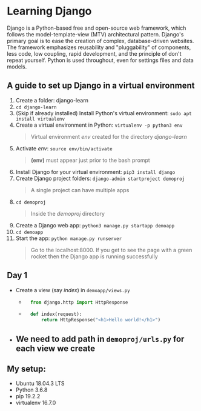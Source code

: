 # Learning Django
Django is a Python-based free and open-source web framework, which follows the model-template-view (MTV) architectural pattern. Django's primary goal is to ease the creation of complex, database-driven websites. The framework emphasizes reusability and "pluggability" of components, less code, low coupling, rapid development, and the principle of don't repeat yourself. Python is used throughout, even for settings files and data models.

## A guide to set up Django in a virtual environment

1. Create a folder: django-learn
2. ```cd django-learn```
3. (Skip if already installed) Install Python's virtual environment: ```sudo apt install virtualenv```
4. Create a virtual environment in Python: ```virtualenv -p python3 env```
    > Virtual environment *env* created for the directory *django-learn*
5. Activate *env*: ```source env/bin/activate```
    > **(env)** must appear just prior to the bash prompt
6. Install Django for your virtual environment: ```pip3 install django```
7. Create Django project folders: ```django-admin startproject demoproj```
    > A single project can have multiple apps
8. ```cd demoproj```
    > Inside the *demoproj* directory
9. Create a Django web app: ```python3 manage.py startapp demoapp```
10. ```cd demoapp```
11. Start the app: ```python manage.py runserver```
    > Go to the localhost:8000. If you get to see the page with a green rocket then the Django app is running successfully

## Day 1
- Create a view (say *index*) in ```demoapp/views.py```
    - ```python
        from django.http import HttpResponse
        ```
    - ```python
        def index(request):
            return HttpResponse("<h1>Hello world!</h1>")
        ```
- We need to add path in ```demoproj/urls.py``` for each view we create
    - 

## My setup:
- Ubuntu 18.04.3 LTS
- Python 3.6.8
- pip 19.2.2
- virtualenv 16.7.0